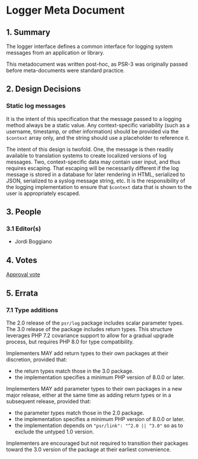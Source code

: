 # Logger Meta Document

## 1. Summary

The logger interface defines a common interface for logging system messages from an application or library.

This metadocument was written post-hoc, as PSR-3 was originally passed before meta-documents were standard practice.

## 2. Design Decisions

### Static log messages

It is the intent of this specification that the message passed to a logging method always be a static value.  Any context-specific variability (such as a username, timestamp, or other information) should be provided via the `$context` array only, and the string should use a placeholder to reference it.

The intent of this design is twofold.  One, the message is then readily available to translation systems to create localized versions of log messages.  Two, context-specific data may contain user input, and thus requires escaping.  That escaping will be necessarily different if the log message is stored in a database for later rendering in HTML, serialized to JSON, serialized to a syslog message string, etc.  It is the responsibility of the logging implementation to ensure that `$context` data that is shown to the user is appropriately escaped. 

## 3. People

### 3.1 Editor(s)

* Jordi Boggiano

## 4. Votes

[Approval vote](https://groups.google.com/g/php-fig/c/d0yPC7jWPAE/m/rhexAfz2T_8J)

## 5. Errata

### 7.1 Type additions

The 2.0 release of the `psr/log` package includes scalar parameter types.  The 3.0 release of the package includes return types.  This structure leverages PHP 7.2 covariance support to allow for a gradual upgrade process, but requires PHP 8.0 for type compatibility.

Implementers MAY add return types to their own packages at their discretion, provided that:

* the return types match those in the 3.0 package.
* the implementation specifies a minimum PHP version of 8.0.0 or later.

Implementers MAY add parameter types to their own packages in a new major release, either at the same time as adding return types or in a subsequent release, provided that:

* the parameter types match those in the 2.0 package.
* the implementation specifies a minimum PHP version of 8.0.0 or later.
* the implementation depends on `"psr/link": "^2.0 || ^3.0"` so as to exclude the untyped 1.0 version.

Implementers are encouraged but not required to transition their packages toward the 3.0 version of the package at their earliest convenience.
